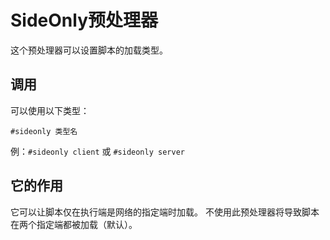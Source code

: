 # SideOnly预处理器

这个预处理器可以设置脚本的加载类型。

## 调用

可以使用以下类型：

`#sideonly 类型名`

例：`#sideonly client` 或 `#sideonly server`

## 它的作用

它可以让脚本仅在执行端是网络的指定端时加载。 不使用此预处理器将导致脚本在两个指定端都被加载（默认）。
